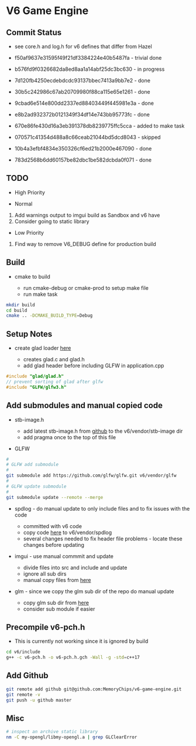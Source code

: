 # V6 Game Engine

## Commit Status

- see core.h and log.h for v6 defines that differ from Hazel

- f50af9637e31595f49f21df3384224e40b5487fa - trivial done

- b576fd9f0326682da8ed8aa1a14abf25dc3bc630 - in progress

- 7d120fb4250ecdebdcdc93137bbec7413a9bb7e2 - done

- 30b5c242986c67ab20709980f88ca115e65e1261 - done

- 9cbad6e514e800dd2337ed88403449f445981e3a - done

- e8b2ad932372b0121349f34df14e743bb95773fc - done

- 670e86fe430d16a3eb391378db8239775ffc5cca - added to make task

- 070571c41354d488a8c66ceab21044bd5dcd8043 - skipped

- 10b4a3efbf4834e350326cf6ed21b2000e467090 - done

- 783d2568b6dd60157be82dbc1be582dcbda0f071 - done

## TODO

- High Priority

- Normal

1. Add warnings output to imgui build as Sandbox and v6 have
1. Consider going to static library

- Low Priority

1. Find way to remove V6_DEBUG define for production build

## Build

- cmake to build

  - run cmake-debug or cmake-prod to setup make file
  - run make task

```bash
mkdir build
cd build
cmake .. -DCMAKE_BUILD_TYPE=Debug
```

## Setup Notes

- create glad loader [here](https://glad.dav1d.de/)

  - creates glad.c and glad.h
  - add glad header before including GLFW in application.cpp

```c++
#include "glad/glad.h"
// prevent sorting of glad after glfw
#include "GLFW/glfw3.h"
```

## Add submodules and manual copied code

- stb-image.h

  - add latest stb-image.h from [github](https://github.com/nothings/stb/blob/master/stb_image.h) to the v6/vendor/stb-image dir
  - add pragma once to the top of this file

- GLFW

```bash
#
# GLFW add submodule
#
git submodule add https://github.com/glfw/glfw.git v6/vendor/glfw
#
# GLFW update submodule
#
git submodule update --remote --merge
```

- spdlog - do manual update to only include files and to fix issues with the code

  - committed with v6 code
  - copy code [here](https://github.com/gabime/spdlog.git) to v6/vendor/spdlog
  - several changes needed to fix header file problems - locate these changes before updating

- imgui - use manual commmit and update

  - divide files into src and include and update
  - ignore all sub dirs
  - manual copy files from [here](https://github.com/ocornut/imgui)

- glm - since we copy the glm sub dir of the repo do manual update

  - copy glm sub dir from [here](https://github.com/g-truc/glm/tree/master/glm)
  - consider sub module if easier

## Precompile v6-pch.h

- This is currently not working since it is ignored by build

```bash
cd v6/include
g++ -c v6-pch.h -o v6-pch.h.gch -Wall -g -std=c++17
```

## Add Github

```bash
git remote add github git@github.com:MemoryChips/v6-game-engine.git
git remote -v
git push -u github master
```

## Misc

```bash
# inspect an archive static library
nm -C my-opengl/libmy-opengl.a | grep GLClearError
```
